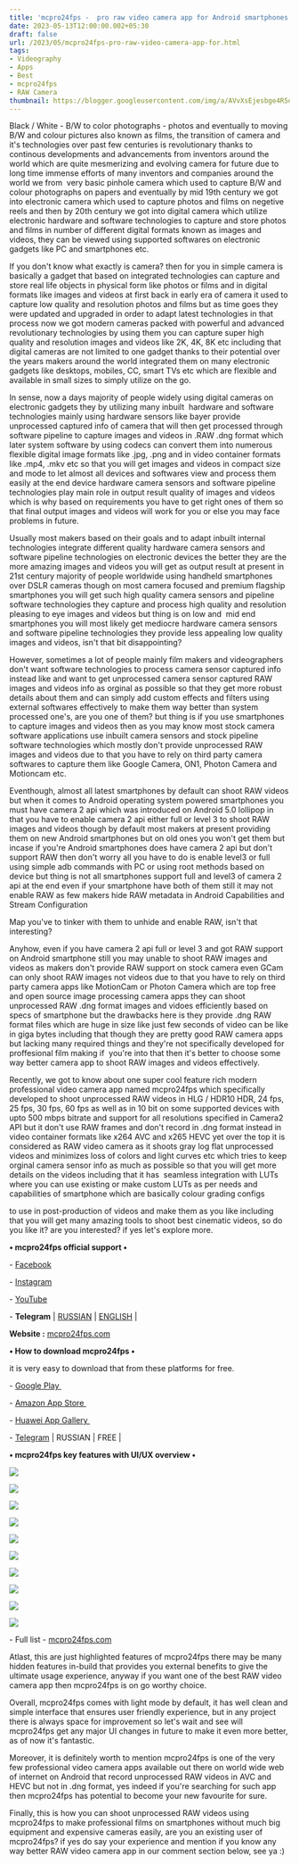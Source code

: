 ```yaml
---
title: 'mcpro24fps -  pro raw video camera app for Android smartphones. '
date: 2023-05-13T12:00:00.002+05:30
draft: false
url: /2023/05/mcpro24fps-pro-raw-video-camera-app-for.html
tags: 
- Videography
- Apps
- Best
- mcpro24fps
- RAW Camera
thumbnail: https://blogger.googleusercontent.com/img/a/AVvXsEjesbge4R5dnH__1eUmtswriDYyDzSD5JxiQ3LN-l5wc88qMdZRchQcfp-So0cd9zXXKXWTBK0k86gO3zWy29recpLonELFS1Q6iicek0EiGj5lAZBvqfRGbRpy7wHoQ-c1SLD45L6zdCNpSskk2m81QmUWgH56YNRkmd6c-IjHTSSfdPPHT6p0Ofi2PN4a
---
```


  

Black / White - B/W to color photographs - photos and eventually to moving B/W and colour pictures also known as films, the transition of camera and it's technologies over past few centuries is revolutionary thanks to continous developments and advancements from inventors around the world which are quite mesmerizing and evolving camera for future due to long time immense efforts of many inventors and companies around the world we from  very basic pinhole camera which used to capture B/W and colour photographs on papers and eventually by mid 19th century we got into electronic camera which used to capture photos and films on negetive reels and then by 20th century we got into digital camera which utilize electronic hardware and software technologies to capture and store photos and films in number of different digital formats known as images and videos, they can be viewed using supported softwares on electronic gadgets like PC and smartphones etc.

  

If you don't know what exactly is camera? then for you in simple camera is basically a gadget that based on integrated technologies can capture and store real life objects in physical form like photos or films and in digital formats like images and videos at first back in early era of camera it used to capture low quality and resolution photos and films but as time goes they were updated and upgraded in order to adapt latest technologies in that process now we got modern cameras packed with powerful and advanced revolutionary technologies by using them you can capture super high quality and resolution images and videos like 2K, 4K, 8K etc including that digital cameras are not limited to one gadget thanks to their potential over the years makers around the world integrated them on many electronic gadgets like desktops, mobiles, CC, smart TVs etc which are flexible and available in small sizes to simply utilize on the go.

  

In sense, now a days majority of people widely using digital cameras on electronic gadgets they by utilizing many inbuilt  hardware and software technologies mainly using hardware sensors like bayer provide unprocessed captured info of camera that will then get processed through software pipeline to capture images and videos in .RAW .dng format which later system software by using codecs can convert them into numerous flexible digital image formats like .jpg, .png and in video container formats like .mp4, .mkv etc so that you will get images and videos in compact size and mode to let almost all devices and softwares view and process them easily at the end device hardware camera sensors and software pipeline technologies play main role in output result quality of images and videos which is why based on requirements you have to get right ones of them so that final output images and videos will work for you or else you may face problems in future.

  

Usually most makers based on their goals and to adapt inbuilt internal technologies integrate different quality hardware camera sensors and software pipeline technologies on electronic devices the better they are the more amazing images and videos you will get as output result at present in 21st century majority of people worldwide using handheld smartphones over DSLR cameras though on most camera focused and premium flagship smartphones you will get such high quality camera sensors and pipeline software technologies they capture and process high quality and resolution pleasing to eye images and videos but thing is on low and  mid end smartphones you will most likely get mediocre hardware camera sensors and software pipeline technologies they provide less appealing low quality images and videos, isn't that bit disappointing? 

  

However, sometimes a lot of people mainly film makers and videographers don't want software technologies to process camera sensor captured info instead like and want to get unprocessed camera sensor captured RAW images and videos info as orginal as possible so that they get more robust details about them and can simply add custom effects and filters using external softwares effectively to make them way better than system processed one's, are you one of them? but thing is if you use smartphones to capture images and videos then as you may know most stock camera software applications use inbuilt camera sensors and stock pipeline software technologies which mostly don't provide unprocessed RAW images and videos due to that you have to rely on third party camera softwares to capture them like Google Camera, ON1, Photon Camera and Motioncam etc.

  

Eventhough, almost all latest smartphones by default can shoot RAW videos but when it comes to Android operating system powered smartphones you must have camera 2 api which was introduced on Android 5.0 lollipop in that you have to enable camera 2 api either full or level 3 to shoot RAW images and videos though by default most makers at present providing them on new Android smartphones but on old ones you won't get them but incase if you're Android smartphones does have camera 2 api but don't support RAW then don't worry all you have to do is enable level3 or full using simple adb commands with PC or using root methods based on device but thing is not all smartphones support full and level3 of camera 2 api at the end even if your smartphone have both of them still it may not enable RAW as few makers hide RAW metadata in Android Capabilities and Stream Configuration

Map you've to tinker with them to unhide and enable RAW, isn't that interesting?

  

Anyhow, even if you have camera 2 api full or level 3 and got RAW support on Android smartphone still you may unable to shoot RAW images and videos as makers don't provide RAW support on stock camera even GCam can only shoot RAW images not videos due to that you have to rely on third party camera apps like MotionCam or Photon Camera which are top free and open source image processing camera apps they can shoot unprocessed RAW .dng format images and vidoes efficiently based on specs of smartphone but the drawbacks here is they provide .dng RAW format files which are huge in size like just few seconds of video can be like in giga bytes including that though they are pretty good RAW camera apps but lacking many required things and they're not specifically developed for proffesional film making if  you're into that then it's better to choose some way better camera app to shoot RAW images and videos effectively.

  

Recently, we got to know about one super cool feature rich modern professional video camera app named mcpro24fps which specifically developed to shoot unprocessed RAW videos in HLG / HDR10 HDR, 24 fps, 25 fps, 30 fps, 60 fps as well as in 10 bit on some supported devices with upto 500 mbps bitrate and support for all resolutions specified in Camera2 API but it don't use RAW frames and don't record in .dng format instead in video container formats like x264 AVC and x265 HEVC yet over the top it is considered as RAW video camera as it shoots gray log flat unprocessed videos and minimizes loss of colors and light curves etc which tries to keep orginal camera sensor info as much as possible so that you will get more details on the videos including that it has  seamless integration with LUTs where you can use existing or make custom LUTs as per needs and capabilities of smartphone which are basically colour grading configs 

to use in post-production of videos and make them as you like including that you will get many amazing tools to shoot best cinematic videos, so do you like it? are you interested? if yes let's explore more.

  

**• mcpro24fps official support •**

\- [Facebook](https://www.facebook.com/mcpro24fps) 

\- [Instagram](https://www.instagram.com/mcpro24fps/) 

\- [YouTube](https://www.youtube.com/channel/UCOWxQnuYR0ubmVBfCNV7S_w)

\- **Telegram** | [RUSSIAN](https://t.me/mcpro24fps_en) | [ENGLISH](https://t.me/mcpro24fps_en) |  

**Website :** [mcpro24fps.com](http://mcpro24fps.com)

**• How to download mcpro24fps •**

it is very easy to download that from these platforms for free.

  

\- [Google Play ](https://play.google.com/store/apps/details?id=lv.mcprotector.mcpro24fps)

\- [Amazon App Store ](https://www.amazon.com/mcpro24fps-professional-video-recording-app/dp/B08H2FCG8K)

\- [Huawei App Gallery ](https://appgallery.huawei.com/#/app/C102733521)

\- [Telegram](https://t.me/mcpro24fps) | RUSSIAN | FREE |

**• mcpro24fps key features with UI/UX overview •**

 **![](https://blogger.googleusercontent.com/img/a/AVvXsEgO5WNj7ll33XLRkn7SYmho4CZmrML7lUyAhC6e5hY9-4hgXgi9biZF56zmrGdjLEjJ2tusiHwSMv_EO5ygcw8axzA74I9tIAC9Er_i8lJE2fZ7YcVSMT35fSBKGO0MvibAisbQtb18ZHzE0_XV_QEop360iwOSDezW7CmgEM48fwKRZhHiJBtnaSLCkcwO)** 

 **![](https://blogger.googleusercontent.com/img/a/AVvXsEh62g81hpmOue3h5ktRZXXQgFhrhZz1IvWfRKyjbH1BpzmP6CuAb4Oxq9lQNp2CgXi3vQd9RsKOokbiOLuM5AU8_ehaMYhhayJncAu86l_ZzcIHC7ncGC4oENcal0UiJ7TQwIe4UaBYA4i7vu6IKgJMLjEqBQw_CJ7_5dAoPH_vjsDlZBOCA9SMvAXznYqM)** 

 **![](https://blogger.googleusercontent.com/img/a/AVvXsEgKrGUqHmmxiSDUTjitsACX-AWSgl3q1EGiwhUPPZrk_O1mSwIWULwzulrfSRL6K-7J_fGQJMjzxPH1Ib6hzfbKf-gv48ermv559MAU-AJoka3eRMXyVZnaogzOqfhyJuKimFOUbj8jwjk0clIRyAVK0alkporztuzuDdvRDfk-sEP_JgxDsdii2059wpGO)** 

 **![](https://blogger.googleusercontent.com/img/a/AVvXsEjWdOkPSfykM0cdGV5pp11c2bc4hgO_esaxlA80deo9I3HBaTMq21NcoSrcKGP-_tDcAZu8hPnLjoXUorcKiqIilzWi2iwROBlvdMQpaUTEn6h6XgoOUU0rBn5SJllSJ_bV2fdRPmmTaMk6WTounq2w6ptbbBdfxGOf1-WJOfbnxvy8mJ6mN3pu17TD4L9-)** 

 **![](https://blogger.googleusercontent.com/img/a/AVvXsEjgo8GgRCgmAG-7tqxqTuj344jWoTocRt1sHPQ0laD1neCHmSoXArPTNDLYrWzKPtvPlycHX0iQoBqP9cAw_eLb28FCLQZ8777y8fEfc7IpXLf3FfnYDe-AekmdIewAa_OJX2bJmGiD-8pTKcyORzKmD222YyZdX4eNJ1aPXATnFhhhlPCTW-VGgOhZE5Uu)** 

 **![](https://blogger.googleusercontent.com/img/a/AVvXsEiI9pOg0_u0_ZCqKWQgtKg-mh5ro568dMb7Eap_UFk4rZxr1stYFKAajxElruMOMTpWJB9cRnlXfeAeQb7Oe1C1rJsS9520IB8ey5gc8D8lCN-2uC4hcsu9xVI6oaUzUQjIF7TLk5Fhm_pY9jmNpPhEh6pwXGCwTcdBWVA5FTtWjr6thJjVvQpKdQSWMMD4)** 

 **![](https://blogger.googleusercontent.com/img/a/AVvXsEg2bmeWvmMIc4l6HpbVz4QgGB2b_lcNp35SDlGRqmhNJmT9cmBhWRzYRE8XCnpyQGkhVvK9WpWPGp7J0gJJnSblA9qUL6hRLqbRkudDVKoR249N5v-VGLAL3tjLyMlrB8ZlyJxctdr2JBWbFkj-R__CQLZvhV_LxSfiyK7wwj-lQb06okpw5CLplYo0EWKh)** 

 **![](https://blogger.googleusercontent.com/img/a/AVvXsEjNSv36w429fsYaJvTQZB-NU1tikYY19JRYh7IM9mSBao3eBEJ8RfeiVpeHI05Lz0R2ifMomSzAM1gRosbycz-H-lzrvA2MJ-nRWZ35KcZX5n7QfLLqItrkWkiEUMDA77YDG1xLplrtZ7kR7wFakAiv1CLlWHAnwbfEqFGyzvL0dcy0Ws2MzxoI_abq35q7)** 

 **![](https://blogger.googleusercontent.com/img/a/AVvXsEgJ0m1ZCiOA3tL-j5TU_r3BnPYJOpDfAvFcy4jtKrXOMluFtysXt0EaKP_wtItwttvXgkYBHhjPvHmPKPYulTOJybXWhZdOS_acLKn7ebDMpMvYbFpn9pQtGalGirU3UFvgHZtdxghnmX6035HuaR09CCe2dv6xqzHHAUHpHyMZlH6Tf7vdLDF9IXpFQEnE)** 

 **![](https://blogger.googleusercontent.com/img/a/AVvXsEi2XZEdI6a4eTyU5Xz8xPk14RGrLHz4HAHRkBf7rtJU9MfZnrkLmxZTQhB208Z3RDEKieRbKyZbeb7nKLtxRp2zzURgpiTkQbCv_ccT1u4kkA_SDfrqojfDiQcwnbv0iWASW-4we8zHjnKviCFgnRLnfdAv1fXw87aFtNtNV9V-v73MSvsG0TSEeS8CuuQ9)** 

\- Full list - [mcpro24fps.com](https://www.mcpro24fps.com/full-specification/)

  

Atlast, this are just highlighted features of mcpro24fps there may be many hidden features in-build that provides you external benefits to give the ultimate usage experience, anyway if you want one of the best RAW video camera app then mcpro24fps is on go worthy choice.

  

Overall, mcpro24fps comes with light mode by default, it has well clean and simple interface that ensures user friendly experience, but in any project there is always space for improvement so let's wait and see will mcpro24fps get any major UI changes in future to make it even more better, as of now it's fantastic.

  

Moreover, it is definitely worth to mention mcpro24fps is one of the very few professional video camera apps available out there on world wide web of internet on Android that record unprocessed RAW videos in AVC and HEVC but not in .dng format, yes indeed if you're searching for such app then mcpro24fps has potential to become your new favourite for sure.

  

Finally, this is how you can shoot unprocessed RAW videos using mcpro24fps to make professional films on smartphones without much big equipment and expensive cameras easily, are you an existing user of mcpro24fps? if yes do say your experience and mention if you know any way better RAW video camera app in our comment section below, see ya :)